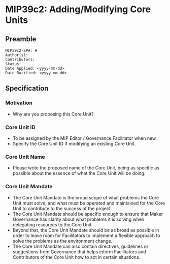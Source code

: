 # MIP39c2: Adding/Modifying Core Units

## Preamble
```
MIP39c2-SP#: #
Author(s):
Contributors:
Status:
Date Applied: <yyyy-mm-dd>
Date Ratified: <yyyy-mm-dd>
```

## Specification

### Motivation
- Why are you proposing this Core Unit?

### Core Unit ID
- To be assigned by the MIP Editor / Governance Facilitator when new.
- Specify the Core Unit ID if modifying an existing Core Unit.

### Core Unit Name
- Please write the proposed name of the Core Unit, being as specific as possible about the essence of what the Core Unit will be doing.

### Core Unit Mandate
- The Core Unit Mandate is the broad scope of what problems the Core Unit must solve, and what must be operated and maintained for the Core Unit to contribute to the success of the project.
- The Core Unit Mandate should be specific enough to ensure that Maker Governance has clarity about what problems it is solving when delegating resources to the Core Unit.
- Beyond that, the Core Unit Mandate should be as broad as possible in order to leave room for Facilitators to implement a flexible approach to solve the problems as the environment change.
- The Core Unit Mandate can also contain directives, guidelines or suggestions from Governance that helps inform Facilitators and Contributors of the Core Unit how to act in certain situations.
